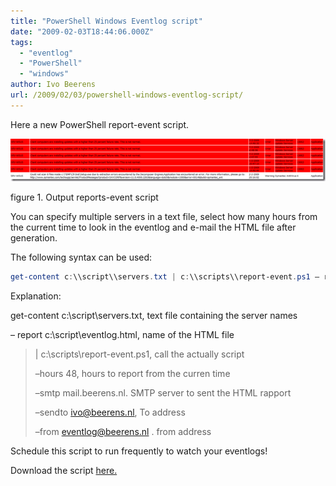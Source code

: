 ```yaml
---
title: "PowerShell Windows Eventlog script"
date: "2009-02-03T18:44:06.000Z"
tags: 
  - "eventlog"
  - "PowerShell"
  - "windows"
author: Ivo Beerens
url: /2009/02/03/powershell-windows-eventlog-script/
---
```


Here a new PowerShell report-event script.

[![image](images/image-thumb.png "image")](images/image.png)

figure 1. Output reports-event script

You can specify multiple servers in a text file, select how many hours from the current time to look in the eventlog and e-mail the HTML file after generation. 

The following syntax can be used:
```powershell
get-content c:\\script\\servers.txt | c:\\scripts\\report-event.ps1 – report c:\\script\\eventlog.html –hours 48 –smtp mail.beerenss.nl –sendto [eventlogs@beerens.nl](mailto:ivo@ivobeerens.nl) –from [eventlog@beerens.nl](mailto:eventlog@ivobeerens.nl)
```

Explanation:

get-content c:\\script\\servers.txt, text file containing the server names

– report c:\\script\\eventlog.html, name of the HTML file
> 
> | c:\\scripts\\report-event.ps1, call the actually script
> 
> –hours 48, hours to report from the curren time
> 
> –smtp mail.beerens.nl. SMTP server to sent the HTML rapport 
> 
> –sendto [ivo@beerens.nl](mailto:ivo@ivobeerens.nl), To address
> 
> –from [eventlog@beerens.nl](mailto:eventlog@ivobeerens.nl) . from address

Schedule this script to run frequently to watch your eventlogs!

Download the script [here.](http://jdhitsolutions.com/resources/scripts/Report-Events.txt)